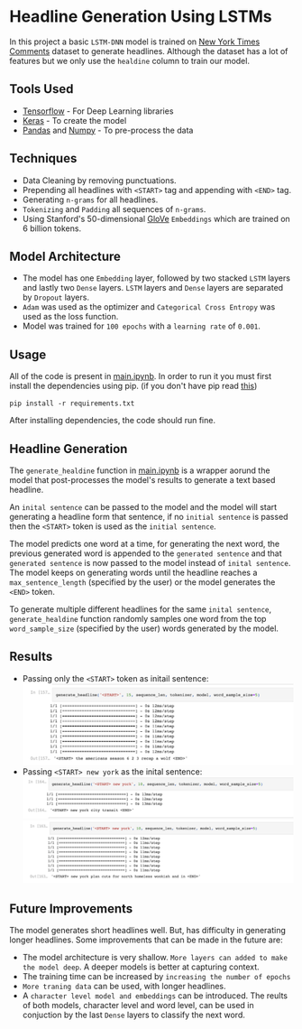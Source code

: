 # Headline Generation Using LSTMs

In this project a basic `LSTM-DNN` model is trained on [New York Times Comments](https://www.kaggle.com/datasets/aashita/nyt-comments) dataset to generate headlines. Although the dataset has a lot of features but we only use the `healdine` column to train our model.

## Tools Used
- [Tensorflow](https://www.tensorflow.org/) - For Deep Learning libraries
- [Keras](https://keras.io/) - To create the model
- [Pandas](https://pandas.pydata.org/) and [Numpy](https://numpy.org/) - To pre-process the data

## Techniques
 - Data Cleaning by removing punctuations.
 - Prepending all headlines with `<START>` tag and appending with `<END>` tag.
 - Generating `n-grams` for all headlines.
 - `Tokenizing` and `Padding` all sequences of `n-grams`.
 - Using Stanford's 50-dimensional [GloVe](https://nlp.stanford.edu/projects/glove/) `Embeddings` which are trained on 6 billion tokens.

## Model Architecture
 - The model has one `Embedding` layer, followed by two stacked `LSTM` layers and lastly two `Dense` layers. `LSTM` layers and `Dense` layers are separated by `Dropout` layers.
- `Adam` was used as the optimizer and `Categorical Cross Entropy` was used as the loss function.
- Model was trained for `100 epochs` with a `learning rate` of `0.001`.

## Usage
All of the code is present in [main.ipynb](https://github.com/abdulrafey7047/Creating_Headlines_by_Text_Generation_using_LSTMs/blob/main/main.ipynb). In order to run it you must first install the dependencies using pip. (if you don't have pip read [this](https://www.geeksforgeeks.org/how-to-install-pip-on-windows/))

```
pip install -r requirements.txt
```

After installing dependencies, the code should run fine.

## Headline Generation
The `generate_healdine` function in [main.ipynb](https://github.com/abdulrafey7047/Creating_Headlines_by_Text_Generation_using_LSTMs/blob/main/main.ipynb) is a wrapper aorund the model that post-processes the model's results to generate a text based headline.

An `inital sentence` can be passed to the model and the model will start generating a headline form that sentence, if no `initial sentence` is passed then the `<START>` token is used as the `initial sentence`.

The model predicts one word at a time, for generating the next word, the previous generated word is appended to the `generated sentence` and that `generated sentence` is now passed to the model instead of `inital sentence`. The model keeps on generating words until the headline reaches a `max_sentence_length` (specified by the user) or the model generates the `<END>` token.

To generate multiple different headlines for the same `inital sentence`, `generate_healdine` function randomly samples one word from the top `word_sample_size` (specified by the user) words generated by the model. 



## Results
- Passing only the `<START>` token as initail sentence:
![Result1](https://github.com/abdulrafey7047/Creating_Headlines_by_Text_Generation_using_LSTMs/blob/main/results/result1.png?raw=true)
- Passing `<START> new york` as the inital sentence:
![Result2](https://github.com/abdulrafey7047/Creating_Headlines_by_Text_Generation_using_LSTMs/blob/main/results/result2.png?raw=true)
![Result3](https://github.com/abdulrafey7047/Creating_Headlines_by_Text_Generation_using_LSTMs/blob/main/results/result3.png?raw=true)


## Future Improvements
The model generates short headlines well. But, has difficulty in generating longer headlines. Some improvements that can be made in the future are:

- The model architecture is very shallow. `More layers can added to make the model deep`. A deeper models is better at capturing context.
- The training time can be increased by `increasing the number of epochs`
- `More traning data` can be used, with longer headlines.
- A `character level model and embeddings` can be introduced. The reults of both models, character level and word level, can be used in conjuction by the last `Dense` layers to classify the next word.


